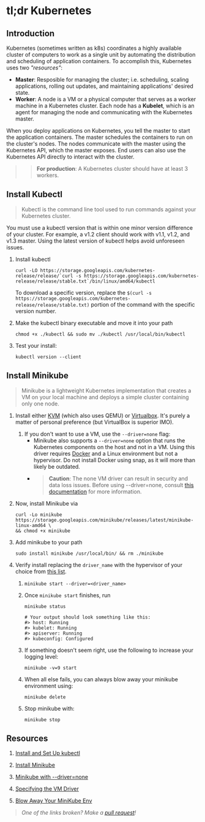 # tl;dr Kubernetes 


## Introduction
Kubernetes (sometimes written as k8s) coordinates a highly available cluster
of computers to work as a single unit by automating the distribution and
scheduling of application containers. To accomplish this, Kubernetes uses two
_"resources"_:

  * __Master__: Resposible for managing the cluster; i.e. scheduling, scaling
    applications, rolling out updates, and maintaining applications' desired
    state.
  * __Worker__: A node is a VM or a physical computer that serves as a worker
    machine in a Kubernetes cluster. Each node has a __Kubelet__, which is an agent
    for managing the node and communicating with the Kubernetes master. 

When you deploy applications on Kubernetes, you tell the master to start the application containers. The master schedules the containers to run on the cluster's nodes. The nodes communicate with the master using the Kubernetes API, which the master exposes. End users can also use the Kubernetes API directly to interact with the cluster.

>> **For production**: A Kubernetes cluster should have at least 3 workers. 



## Install Kubectl

> Kubectl is the command line tool used to run commands against your Kubernetes cluster.

You must use a kubectl version that is within one minor version difference of
your cluster. For example, a v1.2 client should work with v1.1, v1.2, and v1.3
master. Using the latest version of kubectl helps avoid unforeseen issues.


1. Install kubectl
   ```
   curl -LO https://storage.googleapis.com/kubernetes-release/release/`curl -s https://storage.googleapis.com/kubernetes-release/release/stable.txt`/bin/linux/amd64/kubectl
   ```
   To download a specific version, replace the `$(curl -s
   https://storage.googleapis.com/kubernetes-release/release/stable.txt)` portion of
   the command with the specific version number.

1. Make the kubectl binary executable and move it into your path
   ```
   chmod +x ./kubectl && sudo mv ./kubectl /usr/local/bin/kubectl
   ```

1. Test your install:
   ```
   kubectl version --client
   ```


## Install Minikube

> Minikube is a lightweight Kubernetes implementation that creates a VM on your
> local machine and deploys a simple cluster containing only one node.


1. Install either [KVM](https://www.linux-kvm.org/page/Main_Page) (which also
   uses QEMU) or [Virtualbox](https://www.virtualbox.org/wiki/Downloads). It's
   purely a matter of personal preference (but VirtualBox is superior IMO).
   1. If you don't want to use a VM, use the `--driver=none` flag:
      * Minikube also supports a `--driver=none` option that runs the Kubernetes
      components on the host and not in a VM. Using this driver requires
      [Docker](https://www.docker.com/products/docker-desktop) and a Linux
      environment but not a hypervisor. Do not install Docker using snap, as it
      will more than likely be outdated.
      * > **Caution**: The none VM driver can result in security and data loss
          issues. Before using --driver=none, consult 
          [this documentation](https://minikube.sigs.k8s.io/docs/drivers/none/) 
          for more information.
1. Now, install Minikube via
   ```
   curl -Lo minikube https://storage.googleapis.com/minikube/releases/latest/minikube-linux-amd64 \
   && chmod +x minikube
   ```
1. Add minikube to your path
   ```
   sudo install minikube /usr/local/bin/ && rm ./minikube
   ```
1. Verify install replacing the `driver_name` with the hypervisor of your choice from 
   [this list](https://kubernetes.io/docs/setup/learning-environment/minikube/#specifying-the-vm-driver).
   
   1. ```
      minikube start --driver=<driver_name>
      ```
   1. Once `minikube start` finishes, run 
      ```
      minikube status
      
      # Your output should look something like this:
      #> host: Running
      #> kubelet: Running
      #> apiserver: Running
      #> kubeconfig: Configured
      ```
   1.  If something doesn't seem right, use the following to increase your logging level:
       ```
       minikube -v=9 start
       ```
   1. When all else fails, you can always blow away your minikube environment using:
      ```
      minikube delete
      ``` 
   
   1. Stop minikube with:
      ```
      minikube stop
      ```



## Resources
1. [Install and Set Up kubectl](https://kubernetes.io/docs/tasks/tools/install-kubectl/#install-kubectl-on-linux)

1. [Install Minikube](https://kubernetes.io/docs/tasks/tools/install-minikube/)

1. [Minikube with --driver=none](https://minikube.sigs.k8s.io/docs/drivers/none/)

1. [Specifying the VM Driver](https://kubernetes.io/docs/setup/learning-environment/minikube/#specifying-the-vm-driver)

1. [Blow Away Your MiniKube Env](https://stackoverflow.com/questions/50769737/troubleshooting-minikube)

> _One of the links broken? Make a [pull request](https://github.com/strickolas/tldr/pulls)!_